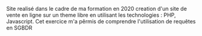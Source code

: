 Site realisé dans le cadre de ma formation en 2020
creation d'un site de vente en ligne sur un theme libre en utilisant les technologies : PHP, Javascript.
Cet exercice m'a pêrmis de comprendre l'utilisation de requêtes en SGBDR
